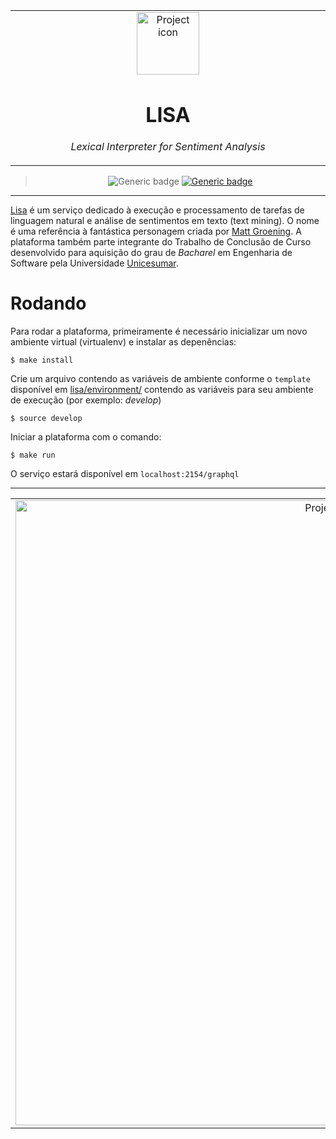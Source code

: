 <table align="center"><tr><td align="center" width="9999">
<img src="https://upload.wikimedia.org/wikipedia/en/thumb/e/ec/Lisa_Simpson.png/220px-Lisa_Simpson.png" align="center" width="100" alt="Project icon">


# LISA

*Lexical Interpreter for Sentiment Analysis*
</td></tr>

</table>    

<div align="center">

>![Generic badge](https://img.shields.io/badge/version-0.1.9-silver.svg)
[![Generic badge](https://img.shields.io/badge/Read_the_docs-wiki-silver.svg)](https://github.com/brunolcarli/Lisa/wiki)
 


</div>

<hr />

[Lisa](https://pt.wikipedia.org/wiki/Lisa_Simpson) é um serviço dedicado à execução e processamento de tarefas de linguagem natural e análise de sentimentos em texto (text mining). O nome é uma referência à fantástica personagem criada por [Matt Groening](https://pt.wikipedia.org/wiki/Matt_Groening). A plataforma também parte integrante do Trabalho de Conclusão de Curso desenvolvido para aquisição do grau de *Bacharel* em Engenharia de Software pela Universidade [Unicesumar](https://www.unicesumar.edu.br/home/).


# Rodando

Para rodar a plataforma, primeiramente é necessário inicializar um novo ambiente virtual (virtualenv) e instalar as depenências:

```
$ make install
```

Crie um arquivo contendo as variáveis de ambiente conforme o `template` disponível em [lisa/environment/](https://github.com/brunolcarli/Lisa/blob/develop/lisa/environment/template) contendo as variáveis para seu ambiente de execução (por exemplo: *develop*)

```
$ source develop
```

Iniciar a plataforma com o comando:

```
$ make run
```


O serviço estará disponível em `localhost:2154/graphql`

<hr />

<table align="center"><tr><td align="center" width="9999">
<img src="https://uploaddeimagens.com.br/images/002/520/430/full/Peek_29-11-2019_17-02.gif?1575057764" align="center" width="1000" alt="Project icon">
</td></tr>

</table>    
